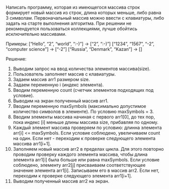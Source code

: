 Написать программу, которая из имеющегося массива строк формирует новый массив из строк, длина которых меньше, либо равна 3 символам. Первоначальный массив можно ввести с клавиатуры, либо задать на старте выполнения алгоритма. При решении не рекомендуется пользоваться коллекциями, лучше обойтись исключительно массивами.

Примеры:
[“Hello”, “2”, “world”, “:-)”] → [“2”, “:-)”]
[“1234”, “1567”, “-2”, “computer science”] → [“-2”]
[“Russia”, “Denmark”, “Kazan”] → []

Решение:
1. Выводим запрос на ввод количества элементов массива(size).
2. Пользователь заполняет массив с клавиатуры.
3. Задаем массив arr1 размером size.
4. Задаем переменную i (индекс элемента).
5. Вводим переменную count (счетчик элементов подходящих под условие).
6. Выводим на экран полученный массив arr1.
7. Вводим переменную maxSymbols (максимально допустимое количество символов в элементе). По условию maxSymbols = 3.
8. Вводим элементы массива начиная с первого arr1[0], до тех пор, пока индекс [i] меньше длины массива size, прибавляя по одному.
9. Каждый элемент массива проверяем по условию: длинна элемента arr[i] <= maxSymbols. Если условие соблюдено, увеличиваем count на один. Если нет - переходим к проверке следующего элемента массива arr1[i+1].
10. Заполняем новый массив arr2 в пределах цикла. Для этого повторно проводим проверку каждого элемента массива, чтобы длина элемента arr1[i] была больше или равна maxSymbols. Если условие соблюдено, элементу arr2[j] присваиваем соответствующее значение элемента arr1[i]. Записываем его в массив arr2. Если нет, переходим к проверке следующего элемента arr1[i+1].
11. Выводим полученный массив arr2 на экран.